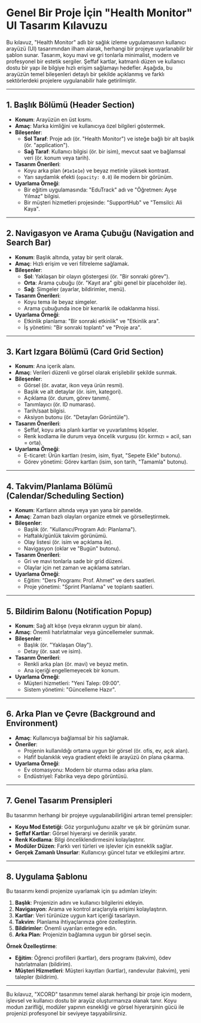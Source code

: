 # Genel Bir Proje İçin "Health Monitor" UI Tasarım Kılavuzu

Bu kılavuz, "Health Monitor" adlı bir sağlık izleme uygulamasının kullanıcı arayüzü (UI) tasarımından ilham alarak, herhangi bir projeye uyarlanabilir bir şablon sunar. Tasarım, koyu mavi ve gri tonlarla minimalist, modern ve profesyonel bir estetik sergiler. Şeffaf kartlar, katmanlı düzen ve kullanıcı dostu bir yapı ile bilgiye hızlı erişim sağlamayı hedefler. Aşağıda, bu arayüzün temel bileşenleri detaylı bir şekilde açıklanmış ve farklı sektörlerdeki projelere uygulanabilir hale getirilmiştir.

---

## 1. Başlık Bölümü (Header Section)

- **Konum**: Arayüzün en üst kısmı.
- **Amaç**: Marka kimliğini ve kullanıcıya özel bilgileri göstermek.
- **Bileşenler**:
  - **Sol Taraf**: Proje adı (ör. "Health Monitor") ve isteğe bağlı bir alt başlık (ör. "application").
  - **Sağ Taraf**: Kullanıcı bilgisi (ör. bir isim), mevcut saat ve bağlamsal veri (ör. konum veya tarih).
- **Tasarım Önerileri**:
  - Koyu arka plan (`#1e1e1e`) ve beyaz metinle yüksek kontrast.
  - Yarı saydamlık efekti (`opacity: 0.8`) ile modern bir görünüm.
- **Uyarlama Örneği**:
  - Bir eğitim uygulamasında: "EduTrack" adı ve "Öğretmen: Ayşe Yılmaz" bilgisi.
  - Bir müşteri hizmetleri projesinde: "SupportHub" ve "Temsilci: Ali Kaya".

---

## 2. Navigasyon ve Arama Çubuğu (Navigation and Search Bar)

- **Konum**: Başlık altında, yatay bir şerit olarak.
- **Amaç**: Hızlı erişim ve veri filtreleme sağlamak.
- **Bileşenler**:
  - **Sol**: Yaklaşan bir olayın göstergesi (ör. "Bir sonraki görev").
  - **Orta**: Arama çubuğu (ör. "Kayıt ara" gibi genel bir placeholder ile).
  - **Sağ**: Simgeler (ayarlar, bildirimler, menü).
- **Tasarım Önerileri**:
  - Koyu tema ile beyaz simgeler.
  - Arama çubuğunda ince bir kenarlık ile odaklanma hissi.
- **Uyarlama Örneği**:
  - Etkinlik planlama: "Bir sonraki etkinlik" ve "Etkinlik ara".
  - İş yönetimi: "Bir sonraki toplantı" ve "Proje ara".

---

## 3. Kart Izgara Bölümü (Card Grid Section)

- **Konum**: Ana içerik alanı.
- **Amaç**: Verileri düzenli ve görsel olarak erişilebilir şekilde sunmak.
- **Bileşenler**:
  - Görsel (ör. avatar, ikon veya ürün resmi).
  - Başlık ve alt detaylar (ör. isim, kategori).
  - Açıklama (ör. durum, görev tanımı).
  - Tanımlayıcı (ör. ID numarası).
  - Tarih/saat bilgisi.
  - Aksiyon butonu (ör. "Detayları Görüntüle").
- **Tasarım Önerileri**:
  - Şeffaf, koyu arka planlı kartlar ve yuvarlatılmış köşeler.
  - Renk kodlama ile durum veya öncelik vurgusu (ör. kırmızı = acil, sarı = orta).
- **Uyarlama Örneği**:
  - E-ticaret: Ürün kartları (resim, isim, fiyat, "Sepete Ekle" butonu).
  - Görev yönetimi: Görev kartları (isim, son tarih, "Tamamla" butonu).

---

## 4. Takvim/Planlama Bölümü (Calendar/Scheduling Section)

- **Konum**: Kartların altında veya yan yana bir panelde.
- **Amaç**: Zaman bazlı olayları organize etmek ve görselleştirmek.
- **Bileşenler**:
  - Başlık (ör. "Kullanıcı/Program Adı: Planlama").
  - Haftalık/günlük takvim görünümü.
  - Olay listesi (ör. isim ve açıklama ile).
  - Navigasyon (oklar ve "Bugün" butonu).
- **Tasarım Önerileri**:
  - Gri ve mavi tonlarla sade bir grid düzeni.
  - Olaylar için net zaman ve açıklama satırları.
- **Uyarlama Örneği**:
  - Eğitim: "Ders Programı: Prof. Ahmet" ve ders saatleri.
  - Proje yönetimi: "Sprint Planlama" ve toplantı saatleri.

---

## 5. Bildirim Balonu (Notification Popup)

- **Konum**: Sağ alt köşe (veya ekranın uygun bir alanı).
- **Amaç**: Önemli hatırlatmalar veya güncellemeler sunmak.
- **Bileşenler**:
  - Başlık (ör. "Yaklaşan Olay").
  - Detay (ör. saat ve isim).
- **Tasarım Önerileri**:
  - Renkli arka plan (ör. mavi) ve beyaz metin.
  - Ana içeriği engellemeyecek bir konum.
- **Uyarlama Örneği**:
  - Müşteri hizmetleri: "Yeni Talep: 09:00".
  - Sistem yönetimi: "Güncelleme Hazır".

---

## 6. Arka Plan ve Çevre (Background and Environment)

- **Amaç**: Kullanıcıya bağlamsal bir his sağlamak.
- **Öneriler**:
  - Projenin kullanıldığı ortama uygun bir görsel (ör. ofis, ev, açık alan).
  - Hafif bulanıklık veya gradient efekti ile arayüzü ön plana çıkarma.
- **Uyarlama Örneği**:
  - Ev otomasyonu: Modern bir oturma odası arka planı.
  - Endüstriyel: Fabrika veya depo görüntüsü.

---

## 7. Genel Tasarım Prensipleri

Bu tasarımın herhangi bir projeye uygulanabilirliğini artıran temel prensipler:

- **Koyu Mod Estetiği**: Göz yorgunluğunu azaltır ve şık bir görünüm sunar.
- **Şeffaf Kartlar**: Görsel hiyerarşi ve derinlik yaratır.
- **Renk Kodlama**: Bilgi önceliklendirmesini kolaylaştırır.
- **Modüler Düzen**: Farklı veri türleri ve işlevler için esneklik sağlar.
- **Gerçek Zamanlı Unsurlar**: Kullanıcıyı güncel tutar ve etkileşimi artırır.

---

## 8. Uygulama Şablonu

Bu tasarımı kendi projenize uyarlamak için şu adımları izleyin:

1. **Başlık**: Projenizin adını ve kullanıcı bilgilerini ekleyin.
2. **Navigasyon**: Arama ve kontrol araçlarıyla erişimi kolaylaştırın.
3. **Kartlar**: Veri türünüze uygun kart içeriği tasarlayın.
4. **Takvim**: Planlama ihtiyaçlarınıza göre özelleştirin.
5. **Bildirimler**: Önemli uyarıları entegre edin.
6. **Arka Plan**: Projenizin bağlamına uygun bir görsel seçin.

**Örnek Özelleştirme**:
- **Eğitim**: Öğrenci profilleri (kartlar), ders programı (takvim), ödev hatırlatmaları (bildirim).
- **Müşteri Hizmetleri**: Müşteri kayıtları (kartlar), randevular (takvim), yeni talepler (bildirim).

---

Bu kılavuz, "XCORD" tasarımını temel alarak herhangi bir proje için modern, işlevsel ve kullanıcı dostu bir arayüz oluşturmanıza olanak tanır. Koyu modun zarifliği, modüler yapının esnekliği ve görsel hiyerarşinin gücü ile projenizi profesyonel bir seviyeye taşıyabilirsiniz.